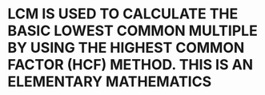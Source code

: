 # LCM IS USED TO CALCULATE THE BASIC LOWEST COMMON MULTIPLE BY USING THE HIGHEST COMMON FACTOR (HCF) METHOD. THIS IS AN ELEMENTARY MATHEMATICS
